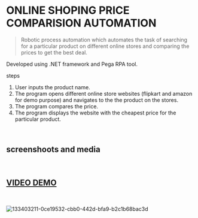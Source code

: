 # ONLINE SHOPING PRICE COMPARISION AUTOMATION

>Robotic process automation which automates the task of searching for a particular product on different online stores and comparing the prices to get the best deal.

Developed using .NET framework  and Pega RPA tool.

steps
1. User inputs the product name.
2. The program opens different online store websites (flipkart and amazon for demo purpose) and navigates to the the product on the stores.
3. The program compares the price.
4. The program displays the website with the cheapest price for the particular product.

<br>

## screenshoots and media

<br>

## [VIDEO DEMO](https://drive.google.com/file/d/1rbRDjezjAnAp6HXhfX0BceuanmHdxWj6/view?usp=sharing) 

<br>

![133403211-0ce19532-cbb0-442d-bfa9-b2c1b68bac3d](https://user-images.githubusercontent.com/69889290/133405057-39d09707-1f48-4872-a26a-d0661d1583a9.png)

<br>




